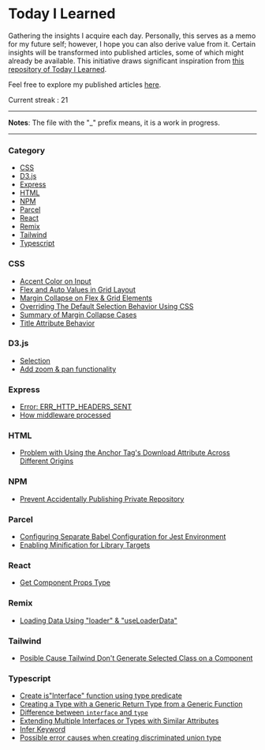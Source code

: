 # Today I Learned

Gathering the insights I acquire each day. Personally, this serves as a memo for my future self; however, I hope you can also derive value from it. Certain insights will be transformed into published articles, some of which might already be available. This initiative draws significant inspiration from [this repository of Today I Learned](https://github.com/jbranchaud/til).

Feel free to explore my published articles [here](https://dev.to/mustafamilyas).

Current streak : 21

---

**Notes**:
The file with the "\_" prefix means, it is a work in progress.

---

### Category

- [CSS](#css)
- [D3.js](#d3js)
- [Express](#express)
- [HTML](#html)
- [NPM](#npm)
- [Parcel](#parcel)
- [React](#react)
- [Remix](#remix)
- [Tailwind](#tailwind)
- [Typescript](#typescript)

### CSS

- [Accent Color on Input](/css/accent-color-on-input.md)
- [Flex and Auto Values in Grid Layout](/css/flex-and-auto-value-on-grid.md)
- [Margin Collapse on Flex & Grid Elements](/css/margin-collapse-flex-grid.md)
- [Overriding The Default Selection Behavior Using CSS](/css/overriding-the-default-selection-behavior-with-css.md)
- [Summary of Margin Collapse Cases](/css/summary-margin-collapse.md)
- [Title Attribute Behavior](/css/title-attribute.md)

### D3.js

- [Selection](/d3/selection.md)
- [Add zoom & pan functionality](/d3/add-zoom-and-pan.md)

### Express

- [Error: ERR_HTTP_HEADERS_SENT](/express/err-http-headers-sent.md)
- [How middleware processed](/express/middleware-run-sequence.md)

### HTML

- [Problem with Using the Anchor Tag's Download Attribute Across Different Origins](/html/can-t-use-anchor-tag-download-attribute-for-different-origin.md)

### NPM

- [Prevent Accidentally Publishing Private Repository](/npm/prevent-npm-to-publish-repository.md)

### Parcel

- [Configuring Separate Babel Configuration for Jest Environment](/parcel/setup-separate-babel-config-for-jest.md)
- [Enabling Minification for Library Targets](/parcel/enable-minification-on-library-target.md)

### React

- [Get Component Props Type](/react/get-component-props-type.md)

### Remix

- [Loading Data Using "loader" & "useLoaderData"](/remix/loading-data.md)

### Tailwind

- [Posible Cause Tailwind Don't Generate Selected Class on a Component](/tailwind/tailwind-do-not-generate-selected-class-on-a-component.md)

### Typescript

- [Create is"Interface" function using type predicate](/typescript/create-is-interface-function.md)
- [Creating a Type with a Generic Return Type from a Generic Function](/typescript/create-type-generic-return-type.md)
- [Difference between `interface` and `type`](/typescript/difference-of-interface-and-type.md)
- [Extending Multiple Interfaces or Types with Similar Attributes](/typescript/extending-multiple-interface-or-type-with-similar-attribute.md)
- [Infer Keyword](/typescript/infer-keyword.md)
- [Possible error causes when creating discriminated union type](/typescript/discriminated-union-type-error.md)
